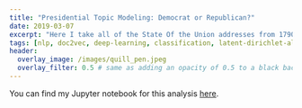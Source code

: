 ```yaml
---
title: "Presidential Topic Modeling: Democrat or Republican?"
date: 2019-03-07
excerpt: "Here I take all of the State Of the Union addresses from 1790-2017, split them into sentences, tokenize (lemmatize) each sentence, infer the topics present in all text using Latent Dirichlet Allocation and Latent Semantic Analysis, and use doc2vec to predict if a given piece of text originates from a Democrat or a Republican."
tags: [nlp, doc2vec, deep-learning, classification, latent-dirichlet-allocation, latent-semantic-analysis]
header:
  overlay_image: /images/quill_pen.jpeg
  overlay_filter: 0.5 # same as adding an opacity of 0.5 to a black background
---
```


You can find my Jupyter notebook for this analysis [here](https://www.kaggle.com/mjmurphy28/presidential-topic-modeling).
